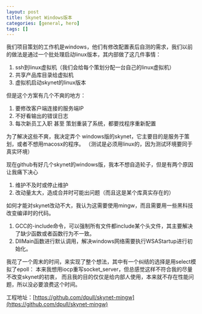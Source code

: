 ```yaml
---
layout: post
title: Skynet Windows版本
categories: [general, hero]
tags: []
---
```


我们项目策划的工作机是windows，他们有修改配置表后自测的需求，我们以前的做法是通过一个批处理启动linux版本，其内部做了这几件事情：

1. ssh到linux虚拟机（我们会给每个策划分配一台自己的linux虚拟机）
1. 共享产品库目录给虚拟机
1. 虚拟机启动skynet的linux版本

但是这个方案有几个不爽的地方：
1. 要修改客户端连接的服务端IP
1. 不好看输出的错误日志
1. 每次新员工入职 甚至 策划重装了系统，都要找程序重新配置

为了解决这些不爽，我决定弄个 windows版的skynet，它主要目的是服务于策划，或者不想用macosx的程序。
（测试是必须用linux的，因为测试环境要同于真实环境）

现在github有好几个skynet的windows版，我本不想自造轮子，但是有两个原因让我痛下决心
1. 维护不及时或停止维护
1. 改动量太大，造成合并时可能出问题（而且这是某个库真实存在的）

如何才能对skynet改动不大，我认为这需要使用mingw，而且需要用一些黑科技改变编译时的代码。

1. GCC的-include命令，可以强制所有文件都include某个头文件，其主要解决了缺少函数或者函数行为不一致。
1. DllMain函数进行默认调用，解决windows网络需要执行WSAStartup进行初始化。

我花了一个周末的时间，来实现了整个想法，其中有一个纠结的选择是用select模拟了epoll：
本来我想用iocp重写socket_server，但总感觉这样不符合我的尽量不改变skynet的初衷，
而且我的目的仅仅是给内部人使用，本来就不存在性能问题，所以没必要浪费这个时间。

工程地址：[https://github.com/dpull/skynet-mingw](https://github.com/dpull/skynet-mingw) 
